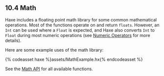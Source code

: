 ## 10.4 Math

Haxe includes a floating point math library for some common mathematical operations. Most of the functions operate on and return `floats`. However, an `Int` can be used where a `Float` is expected, and Haxe also converts `Int` to `Float` during most numeric operations  (see [Numeric Operators](types-numeric-operators.md) for more details).

Here are some example uses of the math library:  

{% codeasset haxe %}assets/MathExample.hx{% endcodeasset %}

See the [Math API](http://api.haxe.org/Math.html) for all available functions.
